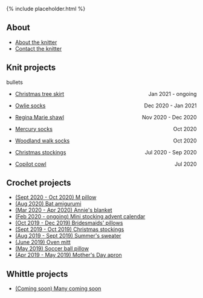 {% include placeholder.html  %}

## About

- [About the knitter](about.md)
- [Contact the knitter](mailto:liandrea4@gmail.com)

## Knit projects
bullets
- <span style="float:left"> <a href="knit/tree_skirt.md">Christmas tree skirt</a> </span> 
<span style="float:right">Jan 2021 - ongoing</span> 

- <span style="float:left"> <a href="knit/owlie_socks.md">Owlie socks</a> </span>
<span style="float:right">Dec 2020 - Jan 2021</span> 

- <span style="float:left"> <a href="knit/regina_marie_shawl.md">Regina Marie shawl</a> </span> 
<span style="float:right">Nov 2020 - Dec 2020</span> 

- <span style="float:left"> <a href="knit/mercury_socks.md">Mercury socks</a> </span> 
<span style="float:right">Oct 2020</span> 

- <span style="float:left"> <a href="knit/woodland_walk_socks.md">Woodland walk socks</a> </span>
<span style="float:right">Oct 2020</span> 

- <span style="float:left"> <a href="knit/christmas_stockings.md">Christmas stockings</a> </span> 
<span style="float:right">Jul 2020 - Sep 2020</span> 

- <span style="float:left"> <a href="knit/copilot_cowl.md">Copilot cowl</a> </span> 
<span style="float:right">Jul 2020</span> 

## Crochet projects

- [(Sept 2020 - Oct 2020) M pillow](crochet/m_pillow.md)
- [(Aug 2020) Bat amigurumi](crochet/bat.md)
- [(Mar 2020 - Apr 2020) Annie's blanket](crochet/annie_blanket.md)
- [(Feb 2020 - ongoing) Mini stocking advent calendar](crochet/stocking_advent_cal.md)
- [(Oct 2019 - Dec 2019) Bridesmaids' pillows](crochet/bridesmaids_pillows.md)
- [(Sept 2019 - Oct 2019) Christmas stockings](crochet/christmas_stockings.md)
- [(Aug 2019 - Sept 2019) Summer's sweater](crochet/summer_sweater.md)
- [(June 2019) Oven mitt](crochet/oven_mitt.md)
- [(May 2019) Soccer ball pillow](crochet/soccer_pillow.md)
- [(Apr 2019 - May 2019) Mother's Day apron](crochet/mothers_day_apron.md)

## Whittle projects

- [(Coming soon) Many coming soon](whittle/sample.md)

